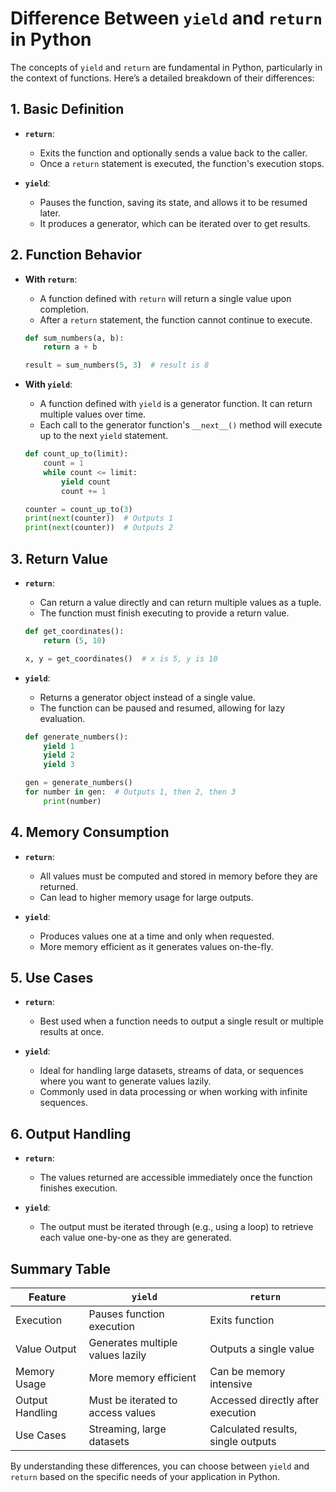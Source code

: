# Difference Between `yield` and `return` in Python

The concepts of `yield` and `return` are fundamental in Python, particularly in the context of functions. Here’s a detailed breakdown of their differences:

## 1. Basic Definition

- **`return`**:  
  - Exits the function and optionally sends a value back to the caller.
  - Once a `return` statement is executed, the function's execution stops.

- **`yield`**:  
  - Pauses the function, saving its state, and allows it to be resumed later.
  - It produces a generator, which can be iterated over to get results.

## 2. Function Behavior

- **With `return`**:
  - A function defined with `return` will return a single value upon completion.
  - After a `return` statement, the function cannot continue to execute.

  ```python
  def sum_numbers(a, b):
      return a + b

  result = sum_numbers(5, 3)  # result is 8
  ```

- **With `yield`**:
  - A function defined with `yield` is a generator function. It can return multiple values over time.
  - Each call to the generator function's `__next__()` method will execute up to the next `yield` statement.

  ```python
  def count_up_to(limit):
      count = 1
      while count <= limit:
          yield count
          count += 1

  counter = count_up_to(3)
  print(next(counter))  # Outputs 1
  print(next(counter))  # Outputs 2
  ```

## 3. Return Value

- **`return`**:
  - Can return a value directly and can return multiple values as a tuple.
  - The function must finish executing to provide a return value.

  ```python
  def get_coordinates():
      return (5, 10)

  x, y = get_coordinates()  # x is 5, y is 10
  ```

- **`yield`**:
  - Returns a generator object instead of a single value.
  - The function can be paused and resumed, allowing for lazy evaluation.

  ```python
  def generate_numbers():
      yield 1
      yield 2
      yield 3

  gen = generate_numbers()
  for number in gen:  # Outputs 1, then 2, then 3
      print(number)
  ```

## 4. Memory Consumption

- **`return`**:
  - All values must be computed and stored in memory before they are returned.
  - Can lead to higher memory usage for large outputs.

- **`yield`**:
  - Produces values one at a time and only when requested.
  - More memory efficient as it generates values on-the-fly.

## 5. Use Cases

- **`return`**:
  - Best used when a function needs to output a single result or multiple results at once.

- **`yield`**:
  - Ideal for handling large datasets, streams of data, or sequences where you want to generate values lazily.
  - Commonly used in data processing or when working with infinite sequences.

## 6. Output Handling

- **`return`**:
  - The values returned are accessible immediately once the function finishes execution.

- **`yield`**:
  - The output must be iterated through (e.g., using a loop) to retrieve each value one-by-one as they are generated.

## Summary Table

| Feature            | `yield`                             | `return`                          |
|--------------------|-------------------------------------|------------------------------------|
| Execution          | Pauses function execution           | Exits function                    |
| Value Output       | Generates multiple values lazily    | Outputs a single value            |
| Memory Usage       | More memory efficient                | Can be memory intensive            |
| Output Handling     | Must be iterated to access values   | Accessed directly after execution  |
| Use Cases          | Streaming, large datasets           | Calculated results, single outputs  |

By understanding these differences, you can choose between `yield` and `return` based on the specific needs of your application in Python.
